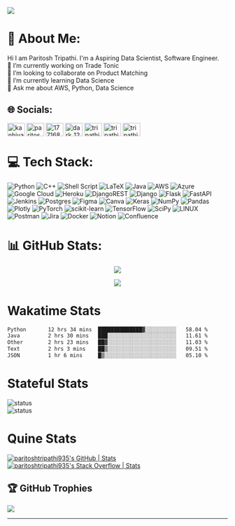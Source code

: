 [![](https://visitcount.itsvg.in/api?id=paritoshtripathi935&icon=0&color=0)](https://visitcount.itsvg.in)

# 💫 About Me:
Hi I am Paritosh Tripathi. I'm a Aspiring Data Scientist, Software Engineer.<br>🔭 I’m currently working on Trade Tonic<br>👯 I’m looking to collaborate on Product Matching<br>🌱 I’m currently learning Data Science<br>💬 Ask me about AWS, Python, Data Science


## 🌐 Socials:
<p align="left">
<a href="https://twitter.com/kanhiya_0w0" target="blank"><img align="center" src="https://raw.githubusercontent.com/rahuldkjain/github-profile-readme-generator/master/src/images/icons/Social/twitter.svg" alt="kanhiya_0w0" height="30" width="40" /></a>
<a href="https://linkedin.com/in/paritosh-tripathi-social" target="blank"><img align="center" src="https://raw.githubusercontent.com/rahuldkjain/github-profile-readme-generator/master/src/images/icons/Social/linked-in-alt.svg" alt="paritosh-tripathi-social" height="30" width="40" /></a>
<a href="https://stackoverflow.com/users/17716873" target="blank"><img align="center" src="https://raw.githubusercontent.com/rahuldkjain/github-profile-readme-generator/master/src/images/icons/Social/stack-overflow.svg" alt="17716873" height="30" width="40" /></a>
<a href="https://www.codechef.com/users/dark_1231" target="blank"><img align="center" src="https://cdn.jsdelivr.net/npm/simple-icons@3.1.0/icons/codechef.svg" alt="dark_1231" height="30" width="40" /></a>
<a href="https://www.hackerrank.com/tripathiparitos1" target="blank"><img align="center" src="https://raw.githubusercontent.com/rahuldkjain/github-profile-readme-generator/master/src/images/icons/Social/hackerrank.svg" alt="tripathiparitos1" height="30" width="40" /></a>
<a href="https://www.leetcode.com/tripathiparitosh935" target="blank"><img align="center" src="https://raw.githubusercontent.com/rahuldkjain/github-profile-readme-generator/master/src/images/icons/Social/leet-code.svg" alt="tripathiparitosh935" height="30" width="40" /></a>
<a href="https://www.hackerearth.com/tripathiparitosh935" target="blank"><img align="center" src="https://raw.githubusercontent.com/rahuldkjain/github-profile-readme-generator/master/src/images/icons/Social/hackerearth.svg" alt="tripathiparitosh935" height="30" width="40" /></a>
</p>

# 💻 Tech Stack:
![Python](https://img.shields.io/badge/python-3670A0?style=for-the-badge&logo=python&logoColor=ffdd54) ![C++](https://img.shields.io/badge/c++-%2300599C.svg?style=for-the-badge&logo=c%2B%2B&logoColor=white) ![Shell Script](https://img.shields.io/badge/shell_script-%23121011.svg?style=for-the-badge&logo=gnu-bash&logoColor=white) ![LaTeX](https://img.shields.io/badge/latex-%23008080.svg?style=for-the-badge&logo=latex&logoColor=white) ![Java](https://img.shields.io/badge/java-%23ED8B00.svg?style=for-the-badge&logo=java&logoColor=white) ![AWS](https://img.shields.io/badge/AWS-%23FF9900.svg?style=for-the-badge&logo=amazon-aws&logoColor=white) ![Azure](https://img.shields.io/badge/azure-%230072C6.svg?style=for-the-badge&logo=azure-devops&logoColor=white) ![Google Cloud](https://img.shields.io/badge/Google%20Cloud-%234285F4.svg?style=for-the-badge&logo=google-cloud&logoColor=white) ![Heroku](https://img.shields.io/badge/heroku-%23430098.svg?style=for-the-badge&logo=heroku&logoColor=white) ![DjangoREST](https://img.shields.io/badge/DJANGO-REST-ff1709?style=for-the-badge&logo=django&logoColor=white&color=ff1709&labelColor=gray) ![Django](https://img.shields.io/badge/django-%23092E20.svg?style=for-the-badge&logo=django&logoColor=white) ![Flask](https://img.shields.io/badge/flask-%23000.svg?style=for-the-badge&logo=flask&logoColor=white) ![FastAPI](https://img.shields.io/badge/FastAPI-005571?style=for-the-badge&logo=fastapi) ![Jenkins](https://img.shields.io/badge/jenkins-%232C5263.svg?style=for-the-badge&logo=jenkins&logoColor=white) ![Postgres](https://img.shields.io/badge/postgres-%23316192.svg?style=for-the-badge&logo=postgresql&logoColor=white) 	![Figma](https://img.shields.io/badge/figma-%23F24E1E.svg?style=for-the-badge&logo=figma&logoColor=white) ![Canva](https://img.shields.io/badge/Canva-%2300C4CC.svg?style=for-the-badge&logo=Canva&logoColor=white) ![Keras](https://img.shields.io/badge/Keras-%23D00000.svg?style=for-the-badge&logo=Keras&logoColor=white) ![NumPy](https://img.shields.io/badge/numpy-%23013243.svg?style=for-the-badge&logo=numpy&logoColor=white) ![Pandas](https://img.shields.io/badge/pandas-%23150458.svg?style=for-the-badge&logo=pandas&logoColor=white) ![Plotly](https://img.shields.io/badge/Plotly-%233F4F75.svg?style=for-the-badge&logo=plotly&logoColor=white) ![PyTorch](https://img.shields.io/badge/PyTorch-%23EE4C2C.svg?style=for-the-badge&logo=PyTorch&logoColor=white) ![scikit-learn](https://img.shields.io/badge/scikit--learn-%23F7931E.svg?style=for-the-badge&logo=scikit-learn&logoColor=white) ![TensorFlow](https://img.shields.io/badge/TensorFlow-%23FF6F00.svg?style=for-the-badge&logo=TensorFlow&logoColor=white) ![SciPy](https://img.shields.io/badge/SciPy-%230C55A5.svg?style=for-the-badge&logo=scipy&logoColor=%white) ![LINUX](https://img.shields.io/badge/Linux-FCC624?style=for-the-badge&logo=linux&logoColor=black) ![Postman](https://img.shields.io/badge/Postman-FF6C37?style=for-the-badge&logo=postman&logoColor=white) ![Jira](https://img.shields.io/badge/jira-%230A0FFF.svg?style=for-the-badge&logo=jira&logoColor=white) ![Docker](https://img.shields.io/badge/docker-%230db7ed.svg?style=for-the-badge&logo=docker&logoColor=white) ![Notion](https://img.shields.io/badge/Notion-%23000000.svg?style=for-the-badge&logo=notion&logoColor=white) ![Confluence](https://img.shields.io/badge/confluence-%23172BF4.svg?style=for-the-badge&logo=confluence&logoColor=white)
# 📊 GitHub Stats:
<p align="center">
    <img src="https://streak-stats.demolab.com?user=ParitoshTripathi935&theme=tokyonight_duo&border_radius=6.4"/>
</p>

<p align="center">
    <img src="https://github-readme-activity-graph.vercel.app/graph?username=paritoshtripathi935&theme=github-compact"/>
</p>

# Wakatime Stats
<!--START_SECTION:waka-->

```txt
Python       12 hrs 34 mins  ██████████████▓░░░░░░░░░░   58.04 %
Java         2 hrs 30 mins   ███░░░░░░░░░░░░░░░░░░░░░░   11.61 %
Other        2 hrs 23 mins   ██▓░░░░░░░░░░░░░░░░░░░░░░   11.03 %
Text         2 hrs 3 mins    ██▒░░░░░░░░░░░░░░░░░░░░░░   09.51 %
JSON         1 hr 6 mins     █▒░░░░░░░░░░░░░░░░░░░░░░░   05.10 %
```

<!--END_SECTION:waka-->

# Stateful Stats
![status](https://badge.stateful.com/paritoshtripathi935/status.svg) <br> ![status](https://badge.stateful.com/paritoshtripathi935/dnd.svg)

# Quine Stats
[![paritoshtripathi935's GitHub | Stats](https://stats.quine.sh/paritoshtripathi935/github?theme=dark)](https://quine.sh?utm_source=widgets&utm_campaign=paritoshtripathi935) [![paritoshtripathi935's Stack Overflow | Stats](https://stats.quine.sh/paritoshtripathi935/stack-overflow?theme=dark)](https://quine.sh?utm_source=widgets&utm_campaign=paritoshtripathi935)

## 🏆 GitHub Trophies
![](https://github-profile-trophy.vercel.app/?username=paritoshtripathi935&theme=radical&no-frame=false&no-bg=true&margin-w=4)

---
